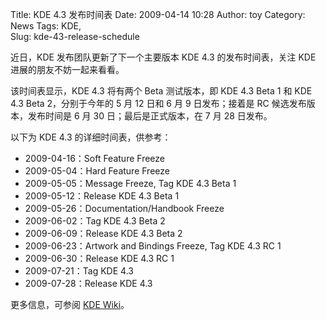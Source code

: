 Title: KDE 4.3 发布时间表
Date: 2009-04-14 10:28
Author: toy
Category: News
Tags: KDE,  
Slug: kde-43-release-schedule

近日，KDE 发布团队更新了下一个主要版本 KDE 4.3 的发布时间表，关注 KDE
进展的朋友不妨一起来看看。

该时间表显示，KDE 4.3 将有两个 Beta 测试版本，即 KDE 4.3 Beta 1 和 KDE
4.3 Beta 2，分别于今年的 5 月 12 日和 6 月 9 日发布；接着是 RC
候选发布版本，发布时间是 6 月 30 日；最后是正式版本，在 7 月 28 日发布。

以下为 KDE 4.3 的详细时间表，供参考：

* 2009-04-16：Soft Feature Freeze  
* 2009-05-04：Hard Feature Freeze  
* 2009-05-05：Message Freeze, Tag KDE 4.3 Beta 1  
* 2009-05-12：Release KDE 4.3 Beta 1  
* 2009-05-26：Documentation/Handbook Freeze  
* 2009-06-02：Tag KDE 4.3 Beta 2  
* 2009-06-09：Release KDE 4.3 Beta 2  
* 2009-06-23：Artwork and Bindings Freeze, Tag KDE 4.3 RC 1  
* 2009-06-30：Release KDE 4.3 RC 1  
* 2009-07-21：Tag KDE 4.3  
* 2009-07-28：Release KDE 4.3

更多信息，可参阅 [KDE
Wiki](http://techbase.kde.org/Schedules/KDE4/4.3\_Release\_Schedule)。
